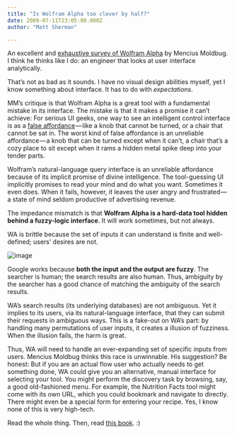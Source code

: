 ```yaml
---
title: "Is Wolfram Alpha too clever by half?"
date: 2009-07-11T23:05:00.000Z
author: "Matt Sherman"

---
```


An excellent and [exhaustive survey of Wolfram Alpha](//unqualified-reservations.blogspot.com/2009/07/wolfram-alpha-and-hubristic-user.html) by Mencius Moldbug. I think he thinks like I do: an engineer that looks at user interface analytically.

That’s not as bad as it sounds. I have no visual design abilities myself, yet I know something about interface. It has to do with _expectations_.

MM’s critique is that Wolfram Alpha is a great tool with a fundamental mistake in its interface. The mistake is that it makes a promise it can’t achieve:
For serious UI geeks, one way to see an intelligent control interface is as a [false affordance](//www.interaction-design.org/encyclopedia/affordances.html) — like a knob that cannot be turned, or a chair that cannot be sat in. The worst kind of false affordance is an unreliable affordance — a knob that can be turned except when it can’t, a chair that’s a cozy place to sit except when it rams a hidden metal spike deep into your tender parts.   
   
Wolfram’s natural-language query interface is an unreliable affordance because of its implicit promise of divine intelligence. The tool-guessing UI implicitly promises to read your mind and do what you want. Sometimes it even does. When it fails, however, it leaves the user angry and frustrated — a state of mind seldom productive of advertising revenue.

The impedance mismatch is that **Wolfram Alpha is a hard-data tool hidden behind a fuzzy-logic interface**. It will work sometimes, but not always.

WA is brittle because the set of inputs it can understand is finite and well-defined; users’ desires are not.

![image](//ecx.images-amazon.com/images/I/419AvyCIVTL.jpg)

Google works because **both the input and the output are fuzzy**. The searcher is human; the search results are also human. Thus, ambiguity by the searcher has a good chance of matching the ambiguity of the search results.

WA’s search results (its underlying databases) are not ambiguous. Yet it implies to its users, via its natural-language interface, that they can submit their requests in ambiguous ways. This is a fake-out on WA’s part: by handling many permutations of user inputs, it creates a illusion of fuzziness. When the illusion fails, the harm is great.

Thus, WA will need to handle an ever-expanding set of specific inputs from users. Mencius Moldbug thinks this race is unwinnable. His suggestion? Be honest:
But if you are an actual flow user who actually needs to get something done, WA could give you an alternative, manual interface for selecting your tool. You might perform the discovery task by browsing, say, a good old-fashioned menu. For example, the Nutrition Facts tool might come with its own URL, which you could bookmark and navigate to directly. There might even be a special form for entering your recipe. Yes, I know none of this is very high-tech.

Read the whole thing. Then, read [this book](//www.amazon.com/dp/0465067107?tag=clipperhouse-20&amp;camp=213381&amp;creative=390973&amp;linkCode=as4&amp;creativeASIN=0465067107&amp;adid=1MF9JBYJCK1Q1ZK4Q4D9&amp;). :)
